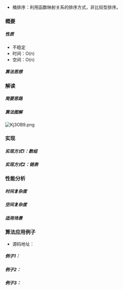 - 桶排序：利用函数映射关系的排序方式，非比较型排序。

### 概要
##### 性质
- 不稳定
- 时间：O(n)
- 空间：O(n)

##### 算法思想


### 解读
##### 简要思路

##### 算法图解
![Kj3OB9.png](https://s2.ax1x.com/2019/11/03/Kj3OB9.png)
### 实现

##### 实现方式1：数组

##### 实现方式2：链表


### 性能分析

##### 时间复杂度
##### 空间复杂度
##### 适用场景

### 算法应用例子
- 源码地址：

##### 例子1：
##### 例子2：
##### 例子3：

